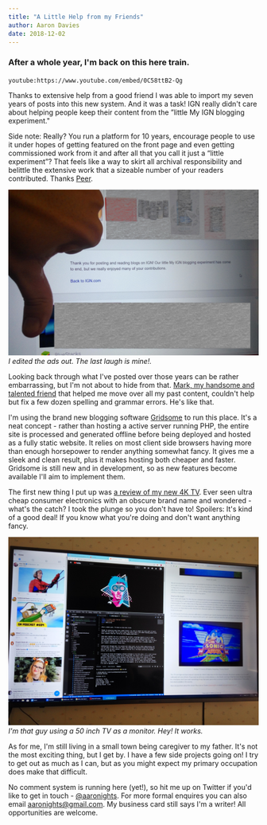 ```yaml
---
title: "A Little Help from my Friends"
author: Aaron Davies
date: 2018-12-02
---
```


### After a whole year, I'm back on this here train.

`youtube:https://www.youtube.com/embed/0C58ttB2-Qg`

Thanks to extensive help from a good friend I was able to import my seven years of posts into this new system. And it was a task! IGN really didn't care about helping people keep their content from the ”little My IGN blogging experiment."

Side note: Really? You run a platform for 10 years, encourage people to use it under hopes of getting featured on the front page and even getting commissioned work from it and after all that you call it just a “little experiment”? That feels like a way to skirt all archival responsibility and belittle the extensive work that a sizeable number of your readers contributed. Thanks [Peer](https://twitter.com/PeerIGN ). <!-- more -->

[![Thanks IGN.](/media/images/blog/thanksign.jpg)](/media/images/blog/thanksign.jpg)
_I edited the ads out. The last laugh is mine!._

Looking back through what I've posted over those years can be rather embarrassing, but I'm not about to hide from that. [Mark, my handsome and talented friend](https://mark.honeychurch.org/) that helped me move over all my past content, couldn't help but fix a few dozen spelling and grammar errors. He's like that.

I'm using the brand new blogging software [Gridsome](https://gridsome.org/ ) to run this place. It's a neat concept - rather than hosting a active server running PHP, the entire site is processed and generated offline before being deployed and hosted as a fully static website. It relies on most client side browsers having more than enough horsepower to render anything somewhat fancy. It gives me a sleek and clean result, plus it makes hosting both cheaper and faster. Gridsome is still new and in development, so as new features become available I'll aim to implement them.

The first new thing I put up was [a review of my new 4K TV](/blog/2018/11/28/veon-4-k-tv-review). Ever seen ultra cheap consumer electronics with an obscure brand name and wondered - what's the catch? I took the plunge so you don't have to! Spoilers: It's kind of a good deal! If you know what you're doing and don't want anything fancy.

[![How Meta.](/media/images/blog/howmeta.jpg)](/media/images/blog/howmeta.jpg)
_I'm that guy using a 50 inch TV as a monitor. Hey! It works._

As for me, I'm still living in a small town being caregiver to my father. It's not the most exciting thing, but I get by. I have a few side projects going on! I try to get out as much as I can, but as you might expect my primary occupation does make that difficult.

No comment system is running here (yet!), so hit me up on Twitter if you'd like to get in touch - [@aaronights](https://twitter.com/aaronights). For more formal enquires you can also email [aaronights@gmail.com](mailto:aaronights@gmail.com). My business card still says I'm a writer! All opportunities are welcome.
